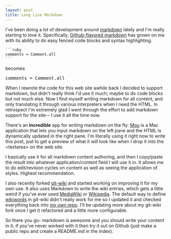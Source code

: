 ```yaml
---
layout: post
title: Long Live Markdown
---
```


I've been doing a lot of development around [markdown](http://daringfireball.net/projects/markdown/syntax) lately and I'm really starting to love it.  Specifically, [Github-flavored markdown](http://github.github.com/github-flavored-markdown/) has grown on me with its ability to do easy fenced code blocks and syntax highlighting.


	```ruby
	comments = Comment.all
	```

becomes

<pre lang="ruby">
comments = Comment.all
</pre>

When I rewrote the code for this web site awhile back I decided to support markdown, but didn't really think I'd use it much; maybe to do code blocks but not much else.  Now I find myself writing markdown for all content, and only translating it through various interpreters when I need the HTML.  In retrospect I'm extremely glad I went through the effort to add markdown support for the site-- I use it all the time now.

There's an __incredible__ app for writing markdown on the fly: [Mou](http://mouapp.com/) is a Mac application that lets you input markdown on the left pane and the HTML is dynamically updated in the right pane.  I'm literally using it right now to write this post, just to get a preview of what it will look like when I drop it into the &lt;textarea&gt; on the web site.  

I basically use it for all markdown content authoring, and then I copy/paste the result into whatever application/content field I will use it in.  It allows me to do edit/revision cycles on content as well as seeing the application of styles.  Highest recommendation.

I also recently forked [git-wiki](https://github.com/sr/git-wiki) and started working on improving it for my own use.  It also uses Markdown to write the wiki entries, which gets a little weird if you've ever used [MediaWiki](http://www.mediawiki.org/wiki/MediaWiki) or [Wikipedia](http://www.wikipedia.com).  The default way to define [wikiwords](http://twiki.org/cgi-bin/view/TWiki/WikiWord) in git-wiki didn't really work for me so I updated it and checked everything back into [my own repo](https://github.com/whazzmaster/git-wiki).  I'll be updating more about my git-wiki fork once I get it refactored and a little more configurable.  

So there you go- markdown is awesome and you should write your content in it; if you've never worked with it then try it out on Github (just make a public repo and create a README.md in the index).
